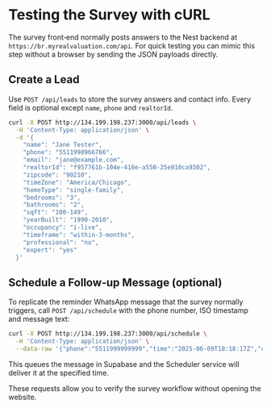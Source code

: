 # Testing the Survey with cURL

The survey front‑end normally posts answers to the Nest backend at `https://br.myrealvaluation.com/api`. For quick testing you can mimic this step without a browser by sending the JSON payloads directly.

## Create a Lead

Use `POST /api/leads` to store the survey answers and contact info. Every field is optional except `name`, `phone` and `realtorId`.

```bash
curl -X POST http://134.199.198.237:3000/api/leads \
  -H 'Content-Type: application/json' \
  -d '{
    "name": "Jane Tester",
    "phone": "5511998966766",
    "email": "jane@example.com",
    "realtorId": "f957761b-104e-416e-a550-25e010ca9302",
    "zipcode": "90210",
    "timeZone": "America/Chicago",
    "homeType": "single-family",
    "bedrooms": "3",
    "bathrooms": "2",
    "sqft": "100-149",
    "yearBuilt": "1990-2010",
    "occupancy": "i-live",
    "timeframe": "within-3-months",
    "professional": "no",
    "expert": "yes"
  }'
```

## Schedule a Follow‑up Message (optional)

To replicate the reminder WhatsApp message that the survey normally triggers, call `POST /api/schedule` with the phone number, ISO timestamp and message text:

```bash
curl -X POST http://134.199.198.237:3000/api/schedule \
  -H 'Content-Type: application/json' \
  --data-raw '{"phone":"5511999999999","time":"2025-06-09T18:18:17Z","content":"Olá Jane Tester, obrigado por dedicar seu tempo para preencher a pesquisa de avaliação de imóvel. Para ajudar a refinar sua estimativa, gostaria de fazer algumas perguntas rápidas.\n\nVocê poderia me contar um pouco sobre quaisquer atualizações ou melhorias recentes que tenha feito na propriedade? Coisas como reforma da cozinha, telhado novo ou piso atualizado podem influenciar bastante o valor."}'
```

This queues the message in Supabase and the Scheduler service will deliver it at the specified time.

These requests allow you to verify the survey workflow without opening the website.
